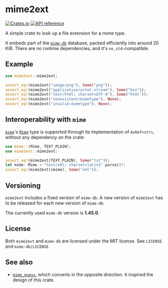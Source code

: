 # mime2ext

[![Crates.io](https://img.shields.io/crates/v/mime2ext.svg)](https://crates.io/crates/mime2ext)
[![API reference](https://docs.rs/mime2ext/badge.svg)](https://docs.rs/mime2ext/)

A simple crate to look up a file extension for a mime type.

It embeds part of the [`mime-db`](https://github.com/jshttp/mime-db) database, packed efficiently into around 20 KiB. There are no runtime dependencies, and it's `no_std`-compatible.

## Example

```rust
use mime2ext::mime2ext;

assert_eq!(mime2ext("image/png"), Some("png"));
assert_eq!(mime2ext("application/octet-stream"), Some("bin"));
assert_eq!(mime2ext("text/html; charset=UTF-8"), Some("html"));
assert_eq!(mime2ext("nonexistent/mimetype"), None);
assert_eq!(mime2ext("invalid-mimetype"), None);
```

## Interoperability with `mime`

[`mime`](https://docs.rs/mime/)'s [`Mime`](https://docs.rs/mime/0.3.16/mime/struct.Mime.html) type is supported through its implementation of `AsRef<str>`, without any dependency on the crate:

```rust
use mime::{Mime, TEXT_PLAIN};
use mime2ext::mime2ext;

assert_eq!(mime2ext(TEXT_PLAIN), Some("txt"));
let mime: Mime = "text/xml; charset=latin1".parse()?;
assert_eq!(mime2ext(&mime), Some("xml"));
```

## Versioning

`mime2ext` includes a fixed version of `mime-db`. A new version of `mime2ext` has to be released for each new version of `mime-db`.

The currently used `mime-db` version is **1.45.0**.

## License

Both `mime2ext` and `mime-db` are licensed under the MIT license. See `LICENSE` and `mime-db/LICENSE`.

## See also

- [`mime_guess`](https://crates.io/crates/mime_guess), which converts in the opposite direction. It inspired the design of this crate.

